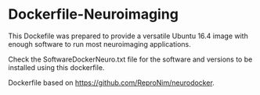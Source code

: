 # Dockerfile-Neuroimaging

This Dockefile was prepared to provide a versatile Ubuntu 16.4 image with enough software to run most neuroimaging applications.

Check the SoftwareDockerNeuro.txt file for the software and versions to be installed using this dockerfile.

Dockerfile based on https://github.com/ReproNim/neurodocker.


